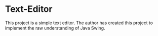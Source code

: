 # Text-Editor
This project is a simple text editor. The author has created this project to implement the raw understanding of Java Swing. 
